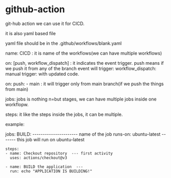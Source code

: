 # github-action

git-hub action we can use it for CICD.

it is also yaml based file

yaml file should be in the .github/workflows/blank.yaml

name: CICD : it is name of the workflows(we can have multiple workflows)

on: [push, workflow_dispatch]  : it indicates the event trigger. push means if we push it from any of the branch event will trigger:  workflow_dispatch:  manual trigger: with updated code.

on:
  push:
    - main      : it will trigger only from main branch(if we push the things from main)

jobs:   jobs is nothing n=but stages, we can have multiple jobs inside one workflopw.

steps: it like the steps inside the jobs, it can be multiple.

example:

jobs:
  BUILD:      ---------------------- name of the job
    runs-on: ubuntu-latest   ------- this job will run on ubuntu-latest

    steps:
    - name: Checkout repository  --- first activity
      uses: actions/checkout@v3

    - name: BUILD the application  --- 
      run: echo "APPLICATION IS BUILDING!"
